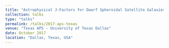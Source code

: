 ```yaml
---
title: "Astrophysical J-Factors for Dwarf Spheroidal Satellite Galaxies"
collection: talks
type: "talks"
permalink: /talks/2017-aps-texas
venue: "Texas APS - University of Texas Dallas"
date: October 2017
location: "Dallas, Texas, USA"
---
```



